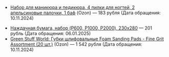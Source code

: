 * [Набор для маникюра и педикюра, 4 пилки для ногтей, 2 апельсиновые палочки, 1 баф](https://ozon.ru/t/4wrlX35) (Ozon) — 183 рубля (Дата обращения: 10.11.2024)
- [Наждачная бумага, набор (P600, P1000, P2000), 230х280](https://ozon.ru/t/PRW5ggl) — 201 рубль (Дата обращения: 06.01.2025)
- [Green Stuff World: Губки шлифовальные Foam Sanding Pads - Fine Grit Assortment (20 шт.)](https://ozon.ru/t/7mM35z6) (Ozon) — 1&nbsp;542 рубля (Дата обращения: 10.11.2024) 